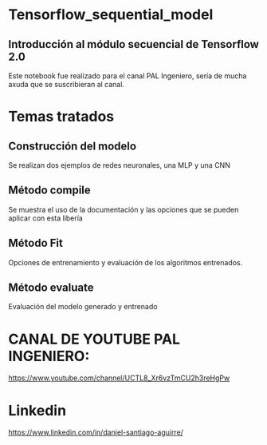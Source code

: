 # Tensorflow_sequential_model
## Introducción al módulo secuencial de Tensorflow 2.0 
Este notebook fue realizado para el canal PAL Ingeniero, sería de mucha axuda que se suscribieran al canal.


# Temas tratados
## Construcción del modelo
Se realizan dos ejemplos de redes neuronales, una MLP y una CNN
## Método compile
Se muestra el uso de la documentación y las opciones que se pueden aplicar con esta libería 
## Método Fit
Opciones de entrenamiento y evaluación de los algoritmos entrenados.
## Método evaluate
Evaluación del modelo generado y entrenado 


# CANAL DE  YOUTUBE PAL INGENIERO:
https://www.youtube.com/channel/UCTL8_Xr6vzTmCU2h3reHgPw

# Linkedin
https://www.linkedin.com/in/daniel-santiago-aguirre/
